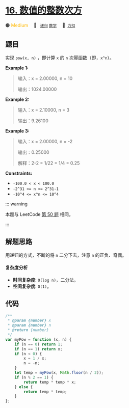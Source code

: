 # [16. 数值的整数次方](https://2xiao.github.io/leetcode-js/offer/jz_offer_16_1.html)

🟠 <font color=#ffb800>Medium</font>&emsp; 🔖&ensp; [`递归`](/tag/recursion.md) [`数学`](/tag/math.md)&emsp; 🔗&ensp;[`力扣`](https://leetcode.cn/problems/shu-zhi-de-zheng-shu-ci-fang-lcof)

## 题目

实现 `pow(x, n)` ，即计算 `x` 的 `n` 次幂函数（即，`x^n`）。

**Example 1:**

> 输入：x = 2.00000, n = 10
>
> 输出：1024.00000

**Example 2:**

> 输入：x = 2.10000, n = 3
>
> 输出：9.26100

**Example 3:**

> 输入：x = 2.00000, n = -2
>
> 输出：0.25000
>
> 解释：2-2 = 1/22 = 1/4 = 0.25

**Constraints:**

- `-100.0 < x < 100.0`
- `-2^31 <= n <= 2^31-1`
- `-10^4 <= x^n <= 10^4`

::: warning

本题与 LeetCode [第 50 题](../problem/0050.md) 相同。

:::

## 解题思路

用递归的方式，不断的将 `n` 二分下去，注意 `n` 的正负、奇偶。

#### 复杂度分析

- **时间复杂度**: `O(log n)`，二分法。
- **空间复杂度**: `O(1)`。

## 代码

```javascript
/**
 * @param {number} x
 * @param {number} n
 * @return {number}
 */
var myPow = function (x, n) {
	if (n == 0) return 1;
	if (n == 1) return x;
	if (n < 0) {
		x = 1 / x;
		n = -n;
	}
	let temp = myPow(x, Math.floor(n / 2));
	if (n % 2 == 1) {
		return temp * temp * x;
	} else {
		return temp * temp;
	}
};
```
